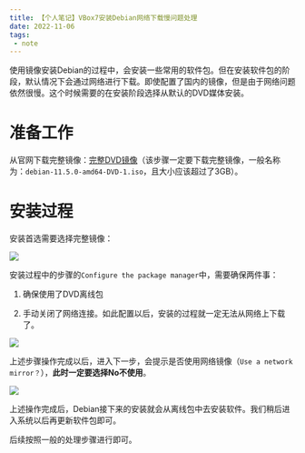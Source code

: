 ```yaml
---
title: 【个人笔记】VBox7安装Debian网络下载慢问题处理
date: 2022-11-06
tags:
 - note
---
```


使用镜像安装Debian的过程中，会安装一些常用的软件包。但在安装软件包的阶段，默认情况下会通过网络进行下载。即使配置了国内的镜像，但是由于网络问题依然很慢。这个时候需要的在安装阶段选择从默认的DVD媒体安装。

<!-- more -->

# 准备工作

从官网下载完整镜像：[完整DVD镜像](https://cdimage.debian.org/debian-cd/current/amd64/iso-dvd/)（该步骤一定要下载完整镜像，一般名称为：`debian-11.5.0-amd64-DVD-1.iso`，且大小应该超过了3GB）。

# 安装过程

安装首选需要选择完整镜像：

![](https://src-1252109805.cos.ap-chengdu.myqcloud.com/images/post/2022-11-06/010-use-complete-image.png)

安装过程中的步骤的`Configure the package manager`中，需要确保两件事：

1. 确保使用了DVD离线包

2. 手动关闭了网络连接。如此配置以后，安装的过程就一定无法从网络上下载了。

![](https://src-1252109805.cos.ap-chengdu.myqcloud.com/images/post/2022-11-06/020-close-net-connection.png)

上述步骤操作完成以后，进入下一步，会提示是否使用网络镜像（`Use a network mirror？`），**此时一定要选择No不使用**。

![](https://src-1252109805.cos.ap-chengdu.myqcloud.com/images/post/2022-11-06/030-dont-use-net-mirrors.png)

上述操作完成后，Debian接下来的安装就会从离线包中去安装软件。我们稍后进入系统以后再更新软件包即可。

后续按照一般的处理步骤进行即可。